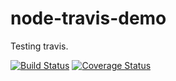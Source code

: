 # node-travis-demo


Testing travis.


[![Build Status](https://travis-ci.org/jlorgal/node-travis-demo.svg)](https://travis-ci.org/jlorgal/node-travis-demo)
[![Coverage Status](https://img.shields.io/coveralls/jlorgal/node-travis-demo.svg)](https://coveralls.io/r/jlorgal/node-travis-demo)
